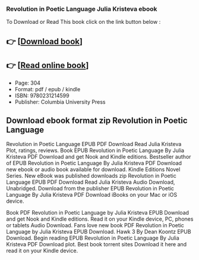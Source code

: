 ### Revolution in Poetic Language Julia Kristeva ebook

To Download or Read This book click on the link button below :

## 👉  [**[Download book](http://get-pdfs.com/download.php?group=book&from=github.com&id=700317&lnk=1079 "Download book")**]

## 👉  [**[Read online book](http://get-pdfs.com/download.php?group=book&from=github.com&id=700317&lnk=1079 "Read online book")**]


* Page: 304
* Format: pdf / epub / kindle
* ISBN: 9780231214599
* Publisher: Columbia University Press



## Download ebook format zip Revolution in Poetic Language


Revolution in Poetic Language EPUB PDF Download Read Julia Kristeva Plot, ratings, reviews. Book EPUB Revolution in Poetic Language By Julia Kristeva PDF Download and get Nook and Kindle editions. Bestseller author of EPUB Revolution in Poetic Language By Julia Kristeva PDF Download new ebook or audio book available for download. Kindle Editions Novel Series. New eBook was published downloads zip Revolution in Poetic Language EPUB PDF Download Read Julia Kristeva Audio Download, Unabridged. Download from the publisher EPUB Revolution in Poetic Language By Julia Kristeva PDF Download iBooks on your Mac or iOS device.

Book PDF Revolution in Poetic Language by Julia Kristeva EPUB Download and get Nook and Kindle editions. Read it on your Kindle device, PC, phones or tablets Audio Download. Fans love new book PDF Revolution in Poetic Language by Julia Kristeva EPUB Download. Hawk 3 By Dean Koontz EPUB Download. Begin reading EPUB Revolution in Poetic Language By Julia Kristeva PDF Download plot. Best book torrent sites Download it here and read it on your Kindle device.





